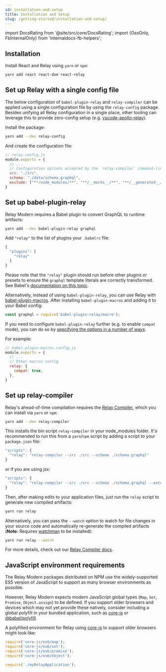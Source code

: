 ```yaml
---
id: installation-and-setup
title: Installation and Setup
slug: /getting-started/installation-and-setup/
---
```


import DocsRating from '@site/src/core/DocsRating';
import {OssOnly, FbInternalOnly} from 'internaldocs-fb-helpers';


## Installation

Install React and Relay using `yarn` or `npm`:

```sh
yarn add react react-dom react-relay
```

## Set up Relay with a single config file

The below configuration of `babel-plugin-relay` and `relay-compiler` can be applied using a single configuration file by
using the `relay-config` package. Besides unifying all Relay configuration in a single place, other tooling can leverage
this to provide zero-config setup (e.g. [vscode-apollo-relay](https://github.com/relay-tools/vscode-apollo-relay)).

Install the package:

```sh
yarn add --dev relay-config
```

And create the configuration file:

```javascript
// relay.config.js
module.exports = {
  // ...
  // Configuration options accepted by the `relay-compiler` command-line tool and `babel-plugin-relay`.
  src: "./src",
  schema: "./data/schema.graphql",
  exclude: ["**/node_modules/**", "**/__mocks__/**", "**/__generated__/**"],
}
```

## Set up babel-plugin-relay

Relay Modern requires a Babel plugin to convert GraphQL to runtime artifacts:

```sh
yarn add --dev babel-plugin-relay graphql
```

Add `"relay"` to the list of plugins your `.babelrc` file:

```javascript
{
  "plugins": [
    "relay"
  ]
}
```

Please note that the `"relay"` plugin should run before other plugins or
presets to ensure the `graphql` template literals are correctly transformed. See
Babel's [documentation on this topic](https://babeljs.io/docs/plugins/#pluginpreset-ordering).

Alternatively, instead of using `babel-plugin-relay`, you can use Relay with [babel-plugin-macros](https://github.com/kentcdodds/babel-plugin-macros). After installing `babel-plugin-macros` and adding it to your Babel config:

```javascript
const graphql = require('babel-plugin-relay/macro');
```

If you need to configure `babel-plugin-relay` further (e.g. to enable `compat` mode), you can do so by [specifying the options in a number of ways](https://github.com/kentcdodds/babel-plugin-macros/blob/main/other/docs/user.md#config-experimental).

For example:

```javascript
// babel-plugin-macros.config.js
module.exports = {
  // ...
  // Other macros config
  relay: {
    compat: true,
  },
}
```

## Set up relay-compiler

Relay's ahead-of-time compilation requires the [Relay Compiler](../../guides/compiler/), which you can install via `yarn` or `npm`:

```sh
yarn add --dev relay-compiler
```

This installs the bin script `relay-compiler` in your node_modules folder. It's recommended to run this from a `yarn`/`npm` script by adding a script to your `package.json` file:

```js
"scripts": {
  "relay": "relay-compiler --src ./src --schema ./schema.graphql"
}
```

or if you are using jsx:

```js
"scripts": {
  "relay": "relay-compiler --src ./src --schema ./schema.graphql --extensions js jsx"
}
```

Then, after making edits to your application files, just run the `relay` script to generate new compiled artifacts:

```sh
yarn run relay
```

Alternatively, you can pass the `--watch` option to watch for file changes in your source code and automatically re-generate the compiled artifacts (**Note:** Requires [watchman](https://facebook.github.io/watchman) to be installed):

```sh
yarn run relay --watch
```

For more details, check out our [Relay Compiler docs](../../guides/compiler/).

## JavaScript environment requirements

The Relay Modern packages distributed on NPM use the widely-supported ES5
version of JavaScript to support as many browser environments as possible.

However, Relay Modern expects modern JavaScript global types (`Map`, `Set`,
`Promise`, `Object.assign`) to be defined. If you support older browsers and
devices which may not yet provide these natively, consider including a global
polyfill in your bundled application, such as [core-js][] or
[@babel/polyfill](https://babeljs.io/docs/usage/polyfill/).

A polyfilled environment for Relay using [core-js][] to support older browsers
might look like:

```javascript
require('core-js/es6/map');
require('core-js/es6/set');
require('core-js/es6/promise');
require('core-js/es6/object');

require('./myRelayApplication');
```

[core-js]: https://github.com/zloirock/core-js


<DocsRating />

